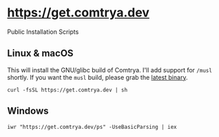 # https://get.comtrya.dev

Public Installation Scripts

## Linux & macOS

This will install the GNU/glibc build of Comtrya. I'll add support for `/musl` shortly. If you want the `musl` build, please grab the [latest binary](https://github.com/comtrya/comtrya/releases).

```shell
curl -fsSL https://get.comtrya.dev | sh
```


## Windows

```shell
iwr "https://get.comtrya.dev/ps" -UseBasicParsing | iex
```

